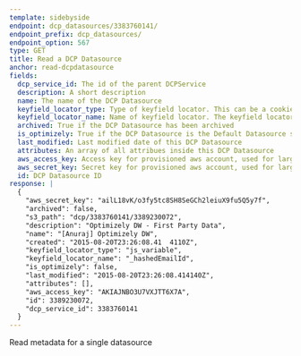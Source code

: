 ```yaml
---
template: sidebyside
endpoint: dcp_datasources/3383760141/
endpoint_prefix: dcp_datasources/
endpoint_option: 567
type: GET
title: Read a DCP Datasource
anchor: read-dcpdatasource
fields:
  dcp_service_id: The id of the parent DCPService
  description: A short description
  name: The name of the DCP Datasource
  keyfield_locator_type: Type of keyfield locator. This can be a cookie, query parameter, or Optimizely UUID. The keyfield locator is the client location for this datasources ID.
  keyfield_locator_name: Name of keyfield locator. The keyfield locator is the client location for this datasources ID.
  archived: True if the DCP Datasource has been archived
  is_optimizely: True if the DCP Datasource is the Default Datasource storing Customer Profiles created by Optimizely
  last_modified: Last modified date of this DCP Datasource
  attributes: An array of all attribues inside this DCP Datasource
  aws_access_key: Access key for provisioned aws account, used for large bulk updates
  aws_secret_key: Secret key for provisioned aws account, used for large bulk updates
  id: DCP Datasource ID
response: |
  {
    "aws_secret_key": "ailL18vK/o3fy5tc8SH8SeGCh2leiuX9fu5Q5y7f",
    "archived": false,
    "s3_path": "dcp/3383760141/3389230072",
    "description": "Optimizely DW - First Party Data",
    "name": "[Anuraj] Optimizely DW",
    "created": "2015-08-20T23:26:08.41	4110Z",
    "keyfield_locator_type": "js_variable",
    "keyfield_locator_name": "_hashedEmailId",
    "is_optimizely": false,
    "last_modified": "2015-08-20T23:26:08.414140Z",
    "attributes": [],
    "aws_access_key": "AKIAJNBO3U7VXJTT6X7A",
    "id": 3389230072,
    "dcp_service_id": 3383760141
  }
---
```


Read metadata for a single datasource
